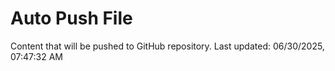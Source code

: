 # Auto Push File

Content that will be pushed to GitHub repository.
Last updated: 06/30/2025, 07:47:32 AM